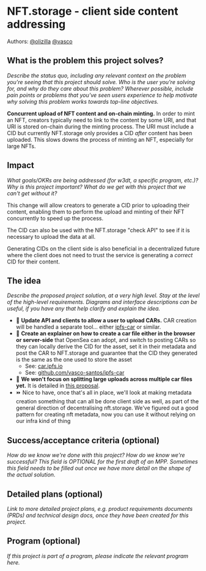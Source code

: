 # NFT.storage - client side content addressing

Authors: [@olizilla](https://github.com/olizilla) [@vasco](https://github.com/vasco-santos)

<!--
This minimal project pitch (MPP) template is for a proposal/brief/pitch for a significant project to be undertaken by a Web3 Dev project team.
The goal of project proposals is to help us decide which work to take on, which things are more valuable than other things.
-->
<!--
A minimal project pitch (MPP) should contain enough detail for others to understand what problem this project solves and why this is important for our
team's goal of achieving product-market fit, a high-level description of what the idea/proposed solution is, and space to add more detailed technical 
design and planning information as we develop this information.

The MPP itself does not need to describe the work, technical design, scope, and project plan in much detail.

Projects can include work for major programs (such as Bedrock and Nitro), but they can focus on other areas, e.g. refactors for future capability, 
improving our testing infrastructure, testing and validation, and other engineering-oriented projects.
-->
<!--
For ease of discussion in PRs, consider breaking lines after every sentence or long phrase.
-->

## What is the problem this project solves?
_Describe the status quo, including any relevant context on the problem you're seeing that this project should solve. Who is the user you're solving for, and why do they care about this problem? Wherever possible, include pain points or problems that you've seen users experience to help motivate why solving this problem works towards top-line objectives._ 

**Concurrent upload of NFT content and on-chain minting.** In order to mint an NFT, creators typically need to link to the content by some URI, and that URI is stored on-chain during the minting process. The URI must include a CID but currently NFT.storage only provides a CID _after_ content has been uploaded. This slows downs the process of minting an NFT, especially for large NFTs.

## Impact
_What goals/OKRs are being addressed (for w3dt, a specific program, etc.)? Why is this project important? What do we get with this project that we can't get without it?_

This change will allow creators to generate a CID prior to uploading their content, enabling them to perform the upload and minting of their NFT concurrently to speed up the process.

The CID can also be used with the NFT.storage "check API" to see if it is necessary to upload the data at all.

Generating CIDs on the client side is also beneficial in a decentralized future where the client does not need to trust the service is generating a _correct_ CID for their content.

## The idea
_Describe the proposed project solution, at a very high level. Stay at the level of the high-level requirements. Diagrams and interface descriptions can be useful, if you have any that help clarify and explain the idea._

- 📡 **Update API and clients to allow a user to upload CARs.** CAR creation will be handled a separate tool... either [ipfs-car](https://github.com/vasco-santos/ipfs-car) or similar.
- 📄 **Create an explainer on how to create a car file either in the browser or server-side** that OpenSea can adopt, and switch to posting CARs so they can locally derive the CID for the asset, set it in their metadata and post the CAR to NFT.storage and guarantee that the CID they generated is the same as the one used to store the asset
    - See: [car.ipfs.io](https://car.ipfs.io)
    - See: [github.com/vasco-santos/ipfs-car](https://github.com/vasco-santos/ipfs-car)
- 🚫 **We won't focus on splitting large uploads across multiple car files yet.** It is detailed in [this proposal](https://github.com/protocol/web3-dev-team/blob/main/proposals/nft.storage-chunked-car-uploads.md).
- ⏩ Nice to have, once that's all in place, we'll look at making metadata creation something that can all be done client side as well, as part of the general direction of decentralising nft.storage. We've figured out a good pattern for creating nft metadata, now you can use it without relying on our infra kind of thing

## Success/acceptance criteria (optional)
_How do we know we're done with this project? How do we know we're successful? This field is OPTIONAL for the first draft of an MPP. Sometimes this field needs to be filled out once we have more detail on the shape of the actual solution._

## Detailed plans (optional)
_Link to more detailed project plans, e.g. product requirements documents (PRDs) and technical design docs, once they have been created for this project._

## Program (optional)
_If this project is part of a program, please indicate the relevant program here._
